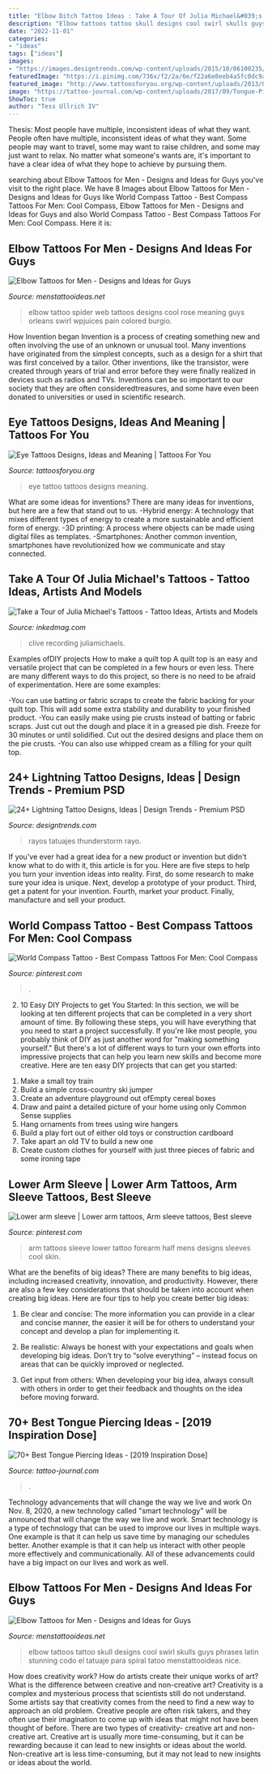 ```yaml
---
title: "Elbow Ditch Tattoo Ideas : Take A Tour Of Julia Michael&#039;s Tattoos"
description: "Elbow tattoos tattoo skull designs cool swirl skulls guys phrases latin stunning codo el tatuaje para spiral tatoo menstattooideas nice"
date: "2022-11-01"
categories:
- "ideas"
tags: ["ideas"]
images:
- "https://images.designtrends.com/wp-content/uploads/2015/10/06100235/Lightning-Tattoo-Design-On-Tribal.jpg"
featuredImage: "https://i.pinimg.com/736x/f2/2a/6e/f22a6e8eeb4a5fc0dc9a9e7bb96ab6de.jpg"
featured_image: "http://www.tattoosforyou.org/wp-content/uploads/2013/09/Tattoo-Eye-1024x992.jpg"
image: "https://tattoo-journal.com/wp-content/uploads/2017/09/Tongue-Piercing-56-768x768.jpg"
ShowToc: true
author: "Tess Ullrich IV"
---
```



Thesis: Most people have multiple, inconsistent ideas of what they want.
People often have multiple, inconsistent ideas of what they want. Some people may want to travel, some may want to raise children, and some may just want to relax. No matter what someone's wants are, it's important to have a clear idea of what they hope to achieve by pursuing them.

	

		
searching about Elbow Tattoos for Men - Designs and Ideas for Guys you've visit to the right place. We have 8 Images about Elbow Tattoos for Men - Designs and Ideas for Guys like World Compass Tattoo - Best Compass Tattoos For Men: Cool Compass, Elbow Tattoos for Men - Designs and Ideas for Guys and also World Compass Tattoo - Best Compass Tattoos For Men: Cool Compass. Here it is:
		
    
## Elbow Tattoos For Men - Designs And Ideas For Guys

<img loading=lazy src="http://www.menstattooideas.net/tattooimages/2015/06/elbow-tattoos-32.jpg" onerror="this.onerror=null;this.src='https://tse3.mm.bing.net/th?id=OIP.cpId0z6zpe0jtK3sIQsYsgHaLk&amp;pid=15.1';" alt="Elbow Tattoos for Men - Designs and Ideas for Guys">

_Source: menstattooideas.net_

>elbow tattoo spider web tattoos designs cool rose meaning guys orleans swirl wpjuices pain colored burgio. 

	

How Invention began
Invention is a process of creating something new and often involving the use of an unknown or unusual tool. Many inventions have originated from the simplest concepts, such as a design for a shirt that was first conceived by a tailor. Other inventions, like the transistor, were created through years of trial and error before they were finally realized in devices such as radios and TVs. Inventions can be so important to our society that they are often consideredtreasures, and some have even been donated to universities or used in scientific research.

    
## Eye Tattoos Designs, Ideas And Meaning | Tattoos For You

<img loading=lazy src="http://www.tattoosforyou.org/wp-content/uploads/2013/09/Tattoo-Eye-1024x992.jpg" onerror="this.onerror=null;this.src='https://tse1.mm.bing.net/th?id=OIP.rfazcpi8vJJhm_mi5BUAugHaHL&amp;pid=15.1';" alt="Eye Tattoos Designs, Ideas and Meaning | Tattoos For You">

_Source: tattoosforyou.org_

>eye tattoo tattoos designs meaning. 

	

What are some ideas for inventions?
There are many ideas for inventions, but here are a few that stand out to us. 
-Hybrid energy: A technology that mixes different types of energy to create a more sustainable and efficient form of energy.
-3D printing: A process where objects can be made using digital files as templates.
-Smartphones: Another common invention, smartphones have revolutionized how we communicate and stay connected.

    
## Take A Tour Of Julia Michael&#039;s Tattoos - Tattoo Ideas, Artists And Models

<img loading=lazy src="https://www.inkedmag.com/.image/c_limit%2Ccs_srgb%2Cfl_progressive%2Cq_auto:good%2Cw_700/MTY4MjgzMjIyOTkwMzk4NjI5/julia-michaels--2019-recording-academy-and-clive-davis-pre-grammy-gala--02-670x1005.jpg" onerror="this.onerror=null;this.src='https://tse1.mm.bing.net/th?id=OIP.9iU2f3V4fR2xl2ZNIz_MswHaLH&amp;pid=15.1';" alt="Take a Tour of Julia Michael&#039;s Tattoos - Tattoo Ideas, Artists and Models">

_Source: inkedmag.com_

>clive recording juliamichaels. 

	

Examples ofDIY projects
How to make a quilt top
A quilt top is an easy and versatile project that can be completed in a few hours or even less. There are many different ways to do this project, so there is no need to be afraid of experimentation. Here are some examples: 

-You can use batting or fabric scraps to create the fabric backing for your quilt top. This will add some extra stability and durability to your finished product. 
-You can easily make using pie crusts instead of batting or fabric scraps. Just cut out the dough and place it in a greased pie dish. Freeze for 30 minutes or until solidified. Cut out the desired designs and place them on the pie crusts. 
-You can also use whipped cream as a filling for your quilt top.

    
## 24+ Lightning Tattoo Designs, Ideas | Design Trends - Premium PSD

<img loading=lazy src="https://images.designtrends.com/wp-content/uploads/2015/10/06100235/Lightning-Tattoo-Design-On-Tribal.jpg" onerror="this.onerror=null;this.src='https://tse3.mm.bing.net/th?id=OIP.GK9GcfQYzMs2fwfEJd5dvAHaRj&amp;pid=15.1';" alt="24+ Lightning Tattoo Designs, Ideas | Design Trends - Premium PSD">

_Source: designtrends.com_

>rayos tatuajes thunderstorm rayo. 

	

If you've ever had a great idea for a new product or invention but didn't know what to do with it, this article is for you. Here are five steps to help you turn your invention ideas into reality. First, do some research to make sure your idea is unique. Next, develop a prototype of your product. Third, get a patent for your invention. Fourth, market your product. Finally, manufacture and sell your product.

    
## World Compass Tattoo - Best Compass Tattoos For Men: Cool Compass

<img loading=lazy src="https://i.pinimg.com/736x/f2/2a/6e/f22a6e8eeb4a5fc0dc9a9e7bb96ab6de.jpg" onerror="this.onerror=null;this.src='https://tse2.mm.bing.net/th?id=OIP.1rUIedzgUDgshLfj5N49AwHaPZ&amp;pid=15.1';" alt="World Compass Tattoo - Best Compass Tattoos For Men: Cool Compass">

_Source: pinterest.com_

>. 

	

2) 10 Easy DIY Projects to get You Started: In this section, we will be looking at ten different projects that can be completed in a very short amount of time. By following these steps, you will have everything that you need to start a project successfully.
If you're like most people, you probably think of DIY as just another word for "making something yourself." But there's a lot of different ways to turn your own efforts into impressive projects that can help you learn new skills and become more creative. Here are ten easy DIY projects that can get you started: 
1. Make a small toy train
2. Build a simple cross-country ski jumper
3. Create an adventure playground out ofEmpty cereal boxes
4. Draw and paint a detailed picture of your home using only Common Sense supplies
5. Hang ornaments from trees using wire hangers
6. Build a play fort out of either old toys or construction cardboard 
7. Take apart an old TV to build a new one 
8. Create custom clothes for yourself with just three pieces of fabric and some ironing tape 

    
## Lower Arm Sleeve | Lower Arm Tattoos, Arm Sleeve Tattoos, Best Sleeve

<img loading=lazy src="https://i.pinimg.com/736x/b8/8a/c1/b88ac1c8781b100ab18fd7b88961e32f--mens-tattoos-arm-tattoos.jpg" onerror="this.onerror=null;this.src='https://tse2.mm.bing.net/th?id=OIP.rHmMgsNaHrMdJ2JdWemIJgHaJ3&amp;pid=15.1';" alt="Lower arm sleeve | Lower arm tattoos, Arm sleeve tattoos, Best sleeve">

_Source: pinterest.com_

>arm tattoos sleeve lower tattoo forearm half mens designs sleeves cool skin. 

	

What are the benefits of big ideas?
There are many benefits to big ideas, including increased creativity, innovation, and productivity. However, there are also a few key considerations that should be taken into account when creating big ideas. Here are four tips to help you create better big ideas:
1. Be clear and concise: The more information you can provide in a clear and concise manner, the easier it will be for others to understand your concept and develop a plan for implementing it.

2. Be realistic: Always be honest with your expectations and goals when developing big ideas. Don’t try to “solve everything” – instead focus on areas that can be quickly improved or neglected.

3. Get input from others: When developing your big idea, always consult with others in order to get their feedback and thoughts on the idea before moving forward.

    
## 70+ Best Tongue Piercing Ideas - [2019 Inspiration Dose]

<img loading=lazy src="https://tattoo-journal.com/wp-content/uploads/2017/09/Tongue-Piercing-56-768x768.jpg" onerror="this.onerror=null;this.src='https://tse2.mm.bing.net/th?id=OIP.2VdUfmV7dcl0mztCtcM9OwHaHa&amp;pid=15.1';" alt="70+ Best Tongue Piercing Ideas - [2019 Inspiration Dose]">

_Source: tattoo-journal.com_

>. 

	

Technology advancements that will change the way we live and work
On Nov. 8, 2020, a new technology called "smart technology" will be announced that will change the way we live and work. Smart technology is a type of technology that can be used to improve our lives in multiple ways. One example is that it can help us save time by managing our schedules better. Another example is that it can help us interact with other people more effectively and communicationally. All of these advancements could have a big impact on our lives and work as well.

    
## Elbow Tattoos For Men - Designs And Ideas For Guys

<img loading=lazy src="http://www.menstattooideas.net/tattooimages/2015/06/elbow-tattoos-41.jpg" onerror="this.onerror=null;this.src='https://tse2.mm.bing.net/th?id=OIP.u4yEr-r_CATwfpcZ8B4HBwHaMD&amp;pid=15.1';" alt="Elbow Tattoos for Men - Designs and Ideas for Guys">

_Source: menstattooideas.net_

>elbow tattoos tattoo skull designs cool swirl skulls guys phrases latin stunning codo el tatuaje para spiral tatoo menstattooideas nice. 

	

How does creativity work? How do artists create their unique works of art? What is the difference between creative and non-creative art?
Creativity is a complex and mysterious process that scientists still do not understand. Some artists say that creativity comes from the need to find a new way to approach an old problem. Creative people are often risk takers, and they often use their imagination to come up with ideas that might not have been thought of before. There are two types of creativity- creative art and non-creative art. Creative art is usually more time-consuming, but it can be rewarding because it can lead to new insights or ideas about the world. Non-creative art is less time-consuming, but it may not lead to new insights or ideas about the world.

